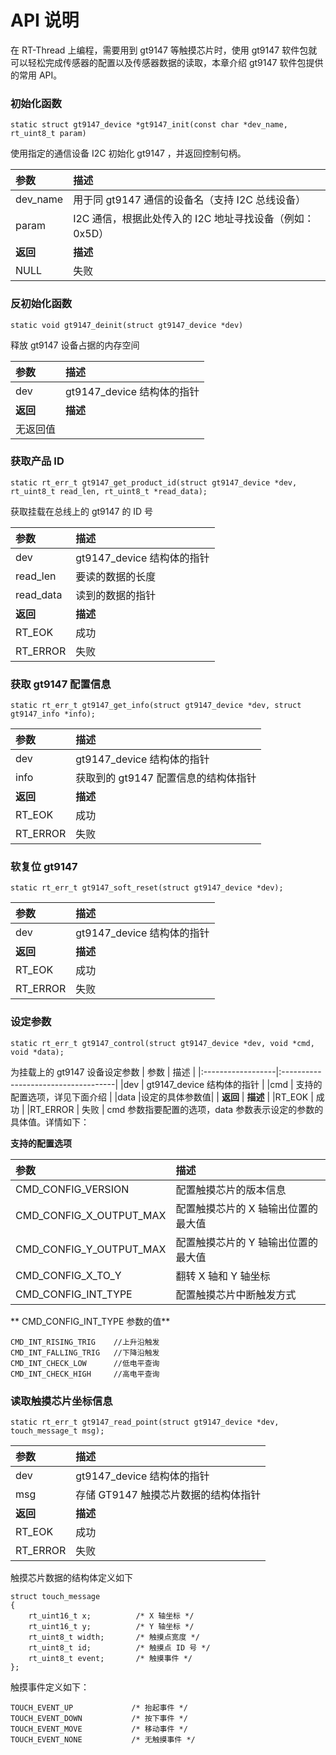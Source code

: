 # API 说明

在 RT-Thread 上编程，需要用到 gt9147 等触摸芯片时，使用 gt9147 软件包就可以轻松完成传感器的配置以及传感器数据的读取，本章介绍 gt9147 软件包提供的常用 API。

### 初始化函数

```{.c}
static struct gt9147_device *gt9147_init(const char *dev_name, rt_uint8_t param)
```

使用指定的通信设备 I2C 初始化 gt9147 ，并返回控制句柄。

| 参数              | 描述                                |
|:------------------|:------------------------------------|
|dev_name               | 用于同 gt9147 通信的设备名（支持 I2C 总线设备） |
|param | I2C 通信，根据此处传入的 I2C 地址寻找设备（例如：0x5D） |
| **返回**          | **描述**                                |
|NULL                 | 失败                                |

### 反初始化函数

```{.c}
static void gt9147_deinit(struct gt9147_device *dev)
```

释放 gt9147 设备占据的内存空间

| 参数     | 描述                        |
| :------- | :-------------------------- |
| dev      | gt9147_device 结构体的指针 |
| **返回** | **描述**                    |
| 无返回值 |                             |

### 获取产品 ID

```{.c}
static rt_err_t gt9147_get_product_id(struct gt9147_device *dev, rt_uint8_t read_len, rt_uint8_t *read_data);
```

获取挂载在总线上的 gt9147 的 ID 号

| 参数              | 描述                                |
|:------------------|:------------------------------------|
|dev               | gt9147_device 结构体的指针 |
|read_len | 要读的数据的长度 |
|read_data |读到的数据的指针|
| **返回**          | **描述**                                |
|RT_EOK                  | 成功 |
|RT_ERROR                 | 失败                                |

### 获取 gt9147 配置信息
```{.c}
static rt_err_t gt9147_get_info(struct gt9147_device *dev, struct gt9147_info *info);
```

| 参数              | 描述                                |
|:------------------|:------------------------------------|
|dev               | gt9147_device 结构体的指针 |
|info |获取到的 gt9147 配置信息的结构体指针|
| **返回**          | **描述**                                |
|RT_EOK                  | 成功 |
|RT_ERROR                 | 失败                                |

### 软复位 gt9147
```{.c}
static rt_err_t gt9147_soft_reset(struct gt9147_device *dev);
```
| 参数              | 描述                                |
|:------------------|:------------------------------------|
|dev               | gt9147_device 结构体的指针 |
| **返回**          | **描述**                                |
|RT_EOK                  | 成功 |
|RT_ERROR                 | 失败                                |

### 设定参数
```{.c}
static rt_err_t gt9147_control(struct gt9147_device *dev, void *cmd, void *data);
```
为挂载上的 gt9147 设备设定参数
| 参数              | 描述                                |
|:------------------|:------------------------------------|
|dev               | gt9147_device 结构体的指针 |
|cmd | 支持的配置选项，详见下面介绍 |
|data |设定的具体参数值|
| **返回**          | **描述**                                |
|RT_EOK                  | 成功 |
|RT_ERROR                 | 失败                                |
cmd 参数指要配置的选项，data 参数表示设定的参数的具体值。详情如下：

**支持的配置选项** 

| 参数              | 描述                                |
|:------------------|:------------------------------------|
|CMD_CONFIG_VERSION               | 配置触摸芯片的版本信息 |
|CMD_CONFIG_X_OUTPUT_MAX | 配置触摸芯片的 X 轴输出位置的最大值 |
|CMD_CONFIG_Y_OUTPUT_MAX | 配置触摸芯片的 Y 轴输出位置的最大值 |
| CMD_CONFIG_X_TO_Y | 翻转 X 轴和 Y 轴坐标 |
|CMD_CONFIG_INT_TYPE                  | 配置触摸芯片中断触发方式 |

** CMD_CONFIG_INT_TYPE 参数的值** 

```{.c}
CMD_INT_RISING_TRIG    //上升沿触发
CMD_INT_FALLING_TRIG   //下降沿触发
CMD_INT_CHECK_LOW      //低电平查询
CMD_INT_CHECK_HIGH     //高电平查询
```

### 读取触摸芯片坐标信息   

```{.c}
static rt_err_t gt9147_read_point(struct gt9147_device *dev, touch_message_t msg);
```

| 参数     | 描述                                    |
| :------- | :-------------------------------------- |
| dev      | gt9147_device 结构体的指针             |
| msg     | 存储 GT9147 触摸芯片数据的结构体指针 |
| **返回** | **描述**                                |
| RT_EOK   | 成功                                    |
| RT_ERROR     | 失败                                    |

触摸芯片数据的结构体定义如下

```{.c}
struct touch_message
{
    rt_uint16_t x;          /* X 轴坐标 */
    rt_uint16_t y;          /* Y 轴坐标 */
    rt_uint8_t width;       /* 触摸点宽度 */
    rt_uint8_t id;          /* 触摸点 ID 号 */
    rt_uint8_t event;       /* 触摸事件 */
};
```
触摸事件定义如下：
```{.c}
TOUCH_EVENT_UP             /* 抬起事件 */
TOUCH_EVENT_DOWN           /* 按下事件 */
TOUCH_EVENT_MOVE           /* 移动事件 */
TOUCH_EVENT_NONE           /* 无触摸事件 */
```
